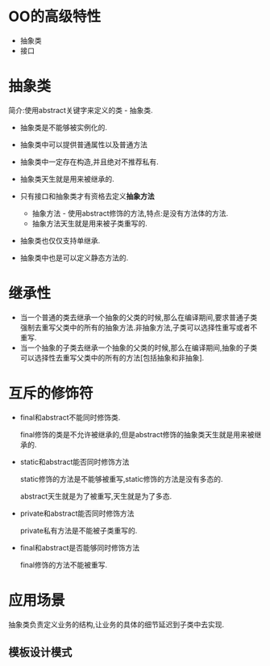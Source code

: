 # OO的高级特性

* 抽象类
* 接口



# 抽象类

简介:使用abstract关键字来定义的类 - 抽象类.



* 抽象类是不能够被实例化的.
* 抽象类中可以提供普通属性以及普通方法
* 抽象类中一定存在构造,并且绝对不推荐私有.
* 抽象类天生就是用来被继承的.
* 只有接口和抽象类才有资格去定义**抽象方法**
  * 抽象方法 - 使用abstract修饰的方法,特点:是没有方法体的方法.
  * 抽象方法天生就是用来被子类重写的.

* 抽象类也仅仅支持单继承.
* 抽象类中也是可以定义静态方法的.



# 继承性

* 当一个普通的类去继承一个抽象的父类的时候,那么在编译期间,要求普通子类强制去重写父类中的所有的抽象方法.非抽象方法,子类可以选择性重写或者不重写.
* 当一个抽象的子类去继承一个抽象的父类的时候,那么在编译期间,抽象的子类可以选择性去重写父类中的所有的方法[包括抽象和非抽象].



# 互斥的修饰符

* final和abstract不能同时修饰类.

  final修饰的类是不允许被继承的,但是abstract修饰的抽象类天生就是用来被继承的.

* static和abstract能否同时修饰方法

  static修饰的方法是不能够被重写,static修饰的方法是没有多态的.

  abstract天生就是为了被重写,天生就是为了多态.

* private和abstract能否同时修饰方法

  private私有方法是不能被子类重写的.

* final和abstract是否能够同时修饰方法

  final修饰的方法不能被重写.



# 应用场景

抽象类负责定义业务的结构,让业务的具体的细节延迟到子类中去实现.



## 模板设计模式

